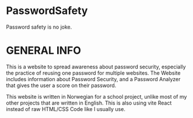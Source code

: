 # PasswordSafety
Password safety is no joke.

# GENERAL INFO
This is a website to spread awareness about password security, especially the practice of reusing one password for multiple websites.
The Website includes information about Password Security, and a Password Analyzer that gives the user a score on their password. 

This website is written in Norwegian for a school project, unlike most of my other projects that are written in English.
This is also using vite React instead of raw HTML/CSS Code like I usually use.

